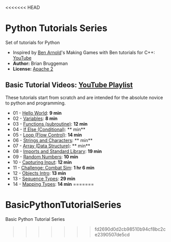 <<<<<<< HEAD
# Python Tutorials Series
Set of tutorials for Python

* Inspired by [Ben Arnold](https://github.com/Barnold1953)'s Making Games with Ben tutorials for C++: [YouTube](https://www.youtube.com/user/makinggameswithben/playlists)
* **Author:** Brian Bruggeman
* **License:**  [Apache 2](https://github.com/brianbruggeman/python_tutorials/blob/master/LICENSE)

## Basic Tutorial Videos:  [YouTube Playlist](https://www.youtube.com/playlist?list=PLeLU1pCom3Oo4w7XE3wlrdWv6v7lA0hwb)
These tutorials start from scratch and are intended for the absolute novice to python and programming.

* 01 - [Hello World](https://youtu.be/Koc1Pmuk26E?list=PLeLU1pCom3Oo4w7XE3wlrdWv6v7lA0hwb):  **9 min**
* 02 - [Variables](https://youtu.be/gmgfleI31XA?list=PLeLU1pCom3Oo4w7XE3wlrdWv6v7lA0hwb):  **8 min**
* 03 - [Functions (subroutine)](https://youtu.be/?list=PLeLU1pCom3Oo4w7XE3wlrdWv6v7lA0hwb): **12 min**
* 04 - [If Else (Conditional)](https://youtu.be/?list=PLeLU1pCom3Oo4w7XE3wlrdWv6v7lA0hwb): ** min**
* 05 - [Loop (Flow Control)](https://youtu.be/?list=PLeLU1pCom3Oo4w7XE3wlrdWv6v7lA0hwb):  **14 min**
* 06 - [Strings and Characters](https://youtu.be/?list=PLeLU1pCom3Oo4w7XE3wlrdWv6v7lA0hwb): ** min**
* 07 - [Array (Data Structure)](https://youtu.be/?list=PLeLU1pCom3Oo4w7XE3wlrdWv6v7lA0hwb):  ** min**
* 08 - [Imports and Standard Library](https://youtu.be/?list=PLeLU1pCom3Oo4w7XE3wlrdWv6v7lA0hwb): **19 min**
* 09 - [Random Numbers](https://?list=PLeLU1pCom3Oo4w7XE3wlrdWv6v7lA0hwb): **10 min**
* 10 - [Capturing Input](https://youtu.be/?list=PLeLU1pCom3Oo4w7XE3wlrdWv6v7lA0hwb): **12 min**
* 11 - [Challenge: Combat Sim](https://youtu.be/?list=PLeLU1pCom3Oo4w7XE3wlrdWv6v7lA0hwb): **1 hr 6 min**
* 12 - [Objects Intro](https://youtu.be/?list=PLeLU1pCom3Oo4w7XE3wlrdWv6v7lA0hwb): **13 min**
* 13 - [Sequence Types](https://youtu.be/?list=PLeLU1pCom3Oo4w7XE3wlrdWv6v7lA0hwb): **29 min**
* 14 - [Mapping Types](https://youtu.be/I?list=PLeLU1pCom3Oo4w7XE3wlrdWv6v7lA0hwb): **14 min**
=======
# BasicPythonTutorialSeries
Basic Python Tutorial Series
>>>>>>> fd2690d0d2cb98510b94cf8bc2ce2390507de5cd
